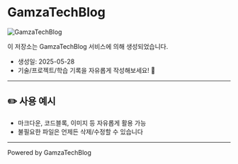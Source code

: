# GamzaTechBlog

![GamzaTechBlog](https://img.shields.io/badge/Origin-GamzaTechBlog-blueviolet?style=flat-square)

이 저장소는 GamzaTechBlog 서비스에 의해 생성되었습니다.

- 생성일: 2025-05-28
- 기술/프로젝트/학습 기록을 자유롭게 작성해보세요! 🚀

---

## ✏️ 사용 예시

- 마크다운, 코드블록, 이미지 등 자유롭게 활용 가능
- 불필요한 파일은 언제든 삭제/수정할 수 있습니다

---

Powered by GamzaTechBlog
